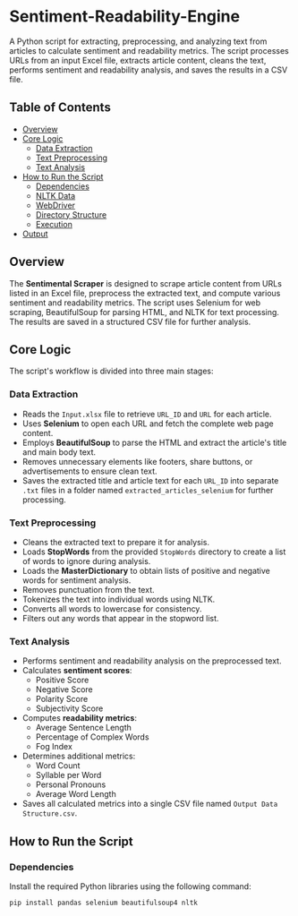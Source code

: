 # Sentiment-Readability-Engine

A Python script for extracting, preprocessing, and analyzing text from articles to calculate sentiment and readability metrics. The script processes URLs from an input Excel file, extracts article content, cleans the text, performs sentiment and readability analysis, and saves the results in a CSV file.

## Table of Contents
- [Overview](#overview)
- [Core Logic](#core-logic)
  - [Data Extraction](#data-extraction)
  - [Text Preprocessing](#text-preprocessing)
  - [Text Analysis](#text-analysis)
- [How to Run the Script](#how-to-run-the-script)
  - [Dependencies](#dependencies)
  - [NLTK Data](#nltk-data)
  - [WebDriver](#webdriver)
  - [Directory Structure](#directory-structure)
  - [Execution](#execution)
- [Output](#output)

## Overview
The **Sentimental Scraper** is designed to scrape article content from URLs listed in an Excel file, preprocess the extracted text, and compute various sentiment and readability metrics. The script uses Selenium for web scraping, BeautifulSoup for parsing HTML, and NLTK for text processing. The results are saved in a structured CSV file for further analysis.

## Core Logic
The script's workflow is divided into three main stages:

### Data Extraction
- Reads the `Input.xlsx` file to retrieve `URL_ID` and `URL` for each article.
- Uses **Selenium** to open each URL and fetch the complete web page content.
- Employs **BeautifulSoup** to parse the HTML and extract the article's title and main body text.
- Removes unnecessary elements like footers, share buttons, or advertisements to ensure clean text.
- Saves the extracted title and article text for each `URL_ID` into separate `.txt` files in a folder named `extracted_articles_selenium` for further processing.

### Text Preprocessing
- Cleans the extracted text to prepare it for analysis.
- Loads **StopWords** from the provided `StopWords` directory to create a list of words to ignore during analysis.
- Loads the **MasterDictionary** to obtain lists of positive and negative words for sentiment analysis.
- Removes punctuation from the text.
- Tokenizes the text into individual words using NLTK.
- Converts all words to lowercase for consistency.
- Filters out any words that appear in the stopword list.

### Text Analysis
- Performs sentiment and readability analysis on the preprocessed text.
- Calculates **sentiment scores**:
  - Positive Score
  - Negative Score
  - Polarity Score
  - Subjectivity Score
- Computes **readability metrics**:
  - Average Sentence Length
  - Percentage of Complex Words
  - Fog Index
- Determines additional metrics:
  - Word Count
  - Syllable per Word
  - Personal Pronouns
  - Average Word Length
- Saves all calculated metrics into a single CSV file named `Output Data Structure.csv`.

## How to Run the Script

### Dependencies
Install the required Python libraries using the following command:
```bash
pip install pandas selenium beautifulsoup4 nltk
